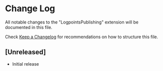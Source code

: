 # Change Log

All notable changes to the "LogpointsPublishing" extension will be documented in this file.

Check [Keep a Changelog](http://keepachangelog.com/) for recommendations on how to structure this file.

## [Unreleased]

- Initial release